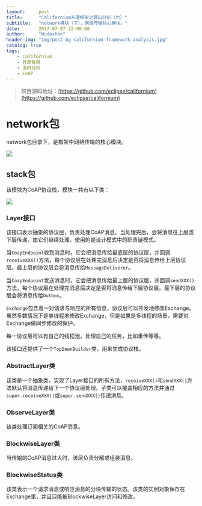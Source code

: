```yaml
---
layout:     post
title:      "Californium开源框架之源码分析（六）"
subtitle:   "network模块（下），网络传输核心模块。"
date:       2017-07-07 22:00:00
author:     "Wudashan"
header-img: "img/post-bg-californium-framework-analysis.jpg"
catalog: true
tags:
    - Californium
    - 开源框架
    - 源码分析
    - CoAP
---
```


> 项目源码地址：[https://github.com/eclipse/californium](https://github.com/eclipse/californium)

# network包

network包目录下，是框架中网络传输的核心模块。

![](http://o7x0ygc3f.bkt.clouddn.com/Californium%E5%BC%80%E6%BA%90%E6%A1%86%E6%9E%B6%E5%88%86%E6%9E%90/network%E5%8C%85.png)

## stack包

该模块为CoAP协议栈，模块一共有以下类：

![](http://o7x0ygc3f.bkt.clouddn.com/Californium%E5%BC%80%E6%BA%90%E6%A1%86%E6%9E%B6%E5%88%86%E6%9E%90/network-stack%E5%8C%85.png)

### Layer接口

该接口表示抽象的协议层，负责处理CoAP消息。当处理完后，会将消息往上层或下层传递，由它们继续处理。使用的是设计模式中的职责链模式。

当`CoapEndpoint`收到消息时，它会把消息传给最底层的协议层，并回调`receiveXXX()`方法，每个协议层在处理完消息后决定是否将消息传给上层协议层。最上层的协议层会将消息传给`MessageDeliverer`。

当`CoapEndpoint`发送消息时，它会把消息传给最上层的协议层，并回调`sendXXX()`方法，每个协议层在处理完消息后决定是否将消息传给下层协议层。最下层的协议层会将消息传给`Outbox`。

`Exchange`包含着一对请求与响应的所有信息，协议层可以并发地修改Exchange。虽然多数情况下是单线程地修改Exchange，但是如果是多线程的场景，需要对Exchange做同步修改的保护。

每一协议层可以有自己的线程池，处理自己的任务，比如重传等等。

该接口还提供了一个`TopDownBuilder`类，用来生成协议栈。


### AbstractLayer类

该类是一个抽象类，实现了Layer接口的所有方法，`receiveXXX()`和`sendXXX()`方法默认将消息传递给下一个协议层处理。子类可以覆盖相应的方法并通过`super.receiveXXX()`或`super.sendXXX()`传递消息。

### ObserveLayer类

该类处理订阅相关的CoAP消息。

### BlockwiseLayer类

当传输的CoAP消息过大时，该层负责分解或组装消息。

### BlockwiseStatus类

该类表示一个请求消息或响应消息的分块传输的状态。该类的实例对象保存在Exchange里，并且只能被BlockwiseLayer访问和修改。